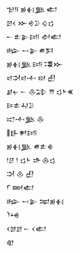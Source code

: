 <div class='block'>
<div class='line'>𒈠𒀀 𒂊𒈬𒆥𒅗</div>
<div class='line'>𒇻𒌋 𒁍𒄴𒊒 𒌒𒌓</div>
<div class='line'>𒀸 𒉺𒉌𒅀 𒀠𒅗</div>
<div class='line'>𒈗 𒁁𒉌 𒌑𒁕</div>
<div class='line'>𒂊𒈬𒆥𒅀 𒃮𒁍</div>
<div class='line'>𒁀𒋫𒁀𒋾 𒊭 𒌷</div>
<div class='line'>𒋗𒉡 𒀸 𒊮𒁉 𒐈 𒌓𒈨𒌍</div>
<div class='line'>𒄿𒉺𒄷𒊒</div>
<div class='line'>𒀊𒋾𒆥𒁲</div>
<div class='line'>𒃲𒂍𒅀</div>
<div class='line'>𒂊𒈬𒆥 𒌑𒉺𒄯</div>
<div class='line'>𒁹𒆪 𒁹 𒌓𒈨 𒈥𒁲𒌓</div>
<div class='line'>𒋫 𒊮 𒌷</div>
<div class='line'>𒇲𒇷𒅗</div>
<div class='line'>𒈗 𒁁𒉌 𒉈𒂊𒈬</div>
<div class='line'>𒇺𒆲</div>
<div class='line'>𒌋𒌆𒇻 𒀸 𒌋𒅗</div>
<div class='line'>𒊏</div>
</div>